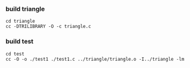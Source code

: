 ### build triangle

```  
cd triangle
cc -DTRILIBRARY -O -c triangle.c
```

### build test
```
cd test
cc -O -o ./test1 ./test1.c ../triangle/triangle.o -I../triangle -lm
```
